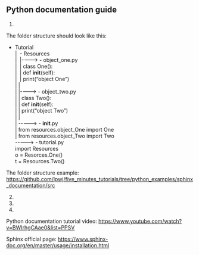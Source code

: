 ## Python documentation guide
1. 

The folder structure should look like this:

 - Tutorial <br />
|&nbsp;	 - Resources <br />
|&nbsp;	|---->	- object_one.py <br />
|&nbsp;	|		class One(): <br />
|&nbsp;	|		def __init__(self): <br />
|&nbsp;	|		print(“object One”) <br />
|       |<br />
|	|---->	- object_two.py <br />
|	|		class Two(): <br />
|	|		def __init__(self): <br />
|	|		print(“object Two”) <br />
|       |<br />
|	----->	- __init__.py <br />
|			from resources.object_One import One <br />
|			from resources.object_Two import Two <br />
----->	- tutorial.py <br />
		import Resources <br />
		o = Resorces.One() <br />
		t = Resources.Two()		
		
The folder structure example: https://github.com/lpwj/five_minutes_tutorials/tree/python_examples/sphinx_documentation/src

2.

3.

4.


Python documentation tutorial video: https://www.youtube.com/watch?v=BWIrhgCAae0&list=PPSV

Sphinx official page: https://www.sphinx-doc.org/en/master/usage/installation.html
